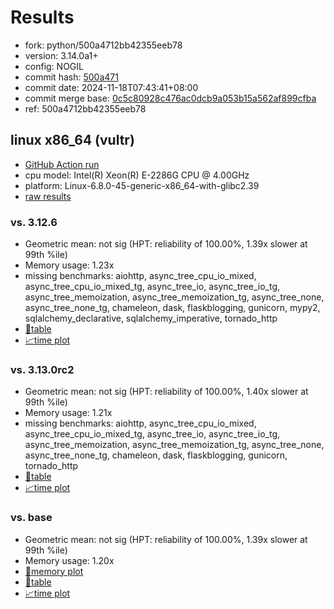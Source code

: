 # Results

- fork: python/500a4712bb42355eeb78
- version: 3.14.0a1+
- config: NOGIL
- commit hash: [500a471](https://github.com/python/cpython/commit/500a471)
- commit date: 2024-11-18T07:43:41+08:00
- commit merge base: [0c5c80928c476ac0dcb9a053b15a562af899cfba](https://github.com/python/cpython/commit/0c5c80928c476ac0dcb9a053b15a562af899cfba)
- ref: 500a4712bb42355eeb78

## linux x86_64 (vultr)

- [GitHub Action run](https://github.com/facebookexperimental/free-threading-benchmarking/actions/runs/11883524195)
- cpu model: Intel(R) Xeon(R) E-2286G CPU @ 4.00GHz
- platform: Linux-6.8.0-45-generic-x86_64-with-glibc2.39
- [raw results](bm-20241118-vultr-x86_64-python-500a4712bb42355eeb78-3.14.0a1%2B-500a471.json)

### vs. 3.12.6

- Geometric mean: not sig (HPT: reliability of 100.00%, 1.39x slower at 99th %ile)
- Memory usage: 1.23x
- missing benchmarks: aiohttp, async_tree_cpu_io_mixed, async_tree_cpu_io_mixed_tg, async_tree_io, async_tree_io_tg, async_tree_memoization, async_tree_memoization_tg, async_tree_none, async_tree_none_tg, chameleon, dask, flaskblogging, gunicorn, mypy2, sqlalchemy_declarative, sqlalchemy_imperative, tornado_http
- [📄table](bm-20241118-vultr-x86_64-python-500a4712bb42355eeb78-3.14.0a1%2B-500a471-vs-3.12.6.md)
- [📈time plot](bm-20241118-vultr-x86_64-python-500a4712bb42355eeb78-3.14.0a1%2B-500a471-vs-3.12.6.svg)

### vs. 3.13.0rc2

- Geometric mean: not sig (HPT: reliability of 100.00%, 1.40x slower at 99th %ile)
- Memory usage: 1.21x
- missing benchmarks: aiohttp, async_tree_cpu_io_mixed, async_tree_cpu_io_mixed_tg, async_tree_io, async_tree_io_tg, async_tree_memoization, async_tree_memoization_tg, async_tree_none, async_tree_none_tg, chameleon, dask, flaskblogging, gunicorn, tornado_http
- [📄table](bm-20241118-vultr-x86_64-python-500a4712bb42355eeb78-3.14.0a1%2B-500a471-vs-3.13.0rc2.md)
- [📈time plot](bm-20241118-vultr-x86_64-python-500a4712bb42355eeb78-3.14.0a1%2B-500a471-vs-3.13.0rc2.svg)

### vs. base

- Geometric mean: not sig (HPT: reliability of 100.00%, 1.39x slower at 99th %ile)
- Memory usage: 1.20x
- [🧠memory plot](bm-20241118-vultr-x86_64-python-500a4712bb42355eeb78-3.14.0a1%2B-500a471-vs-base-mem.svg)
- [📄table](bm-20241118-vultr-x86_64-python-500a4712bb42355eeb78-3.14.0a1%2B-500a471-vs-base.md)
- [📈time plot](bm-20241118-vultr-x86_64-python-500a4712bb42355eeb78-3.14.0a1%2B-500a471-vs-base.svg)

